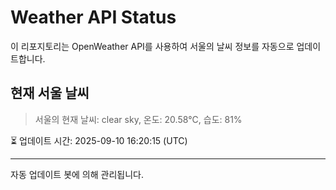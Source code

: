 
# Weather API Status

이 리포지토리는 OpenWeather API를 사용하여 서울의 날씨 정보를 자동으로 업데이트합니다.

## 현재 서울 날씨
> 서울의 현재 날씨: clear sky, 온도: 20.58°C, 습도: 81%

⏳ 업데이트 시간: 2025-09-10 16:20:15 (UTC)

---
자동 업데이트 봇에 의해 관리됩니다.
